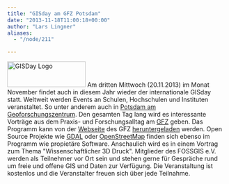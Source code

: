 ```yaml
---
title: "GISday am GFZ Potsdam"
date: "2013-11-18T11:00:18+00:00"
author: "Lars Lingner"
aliases:
  - "/node/211"

---
```


<p><a href="http://www.gfz-potsdam.de/forschung/ueberblick/geoengineering-zentren/zentrum-fuer-geoinformationsshytechnologie-cegit/themen/aktuelles/"><img alt="GISDay Logo" src="http://www.gfz-potsdam.de/typo3temp/pics/GISDay_logo_315e47af21.png" style="width: 180px; height: 59px;" /></a>&nbsp;Am dritten Mittwoch (20.11.2013) im Monat November findet auch in diesem Jahr wieder der internationale GISday statt. Weltweit werden Events an Schulen, Hochschulen und Instituten veranstaltet. So unter anderem auch in <a href="http://www.openstreetmap.org/?mlat=52.3823&amp;mlon=13.0646#map=14/52.3823/13.0646&amp;layers=C" title="OSM-Karte GFZ">Potsdam am Geoforschungszentrum</a>. Den gesamten Tag lang wird es interessante Vorträge aus dem Praxis- und Forschungsalltag am <a href="http://www.gfz-potsdam.de/">GFZ</a> geben. Das Programm kann von der <a href="http://www.gfz-potsdam.de/forschung/ueberblick/geoengineering-zentren/zentrum-fuer-geoinformationsshytechnologie-cegit/themen/aktuelles/">Webseite</a> des GFZ <a href="https://media.gfz-potsdam.de/gfz/cegit/doc/GIS_Day_2013_Programm_kurz.pdf">heruntergeladen</a> werden. Open Source Projekte wie <a href="http://www.gdal.org/">GDAL</a> oder <a href="http://www.openstreetmap.de/">OpenStreetMap</a> finden sich ebenso im Programm wie propietäre Software. Anschaulich wird es in einem Vortrag zum Thema &quot;Wissenschaftlicher 3D Druck&quot;. Mitglieder des FOSSGIS e.V. werden als Teilnehmer vor Ort sein und stehen gerne für Gespräche rund um freie und offene GIS und Daten zur Verfügung. Die Veranstaltung ist kostenlos und die Veranstalter freuen sich über jede Teilnahme.</p>

